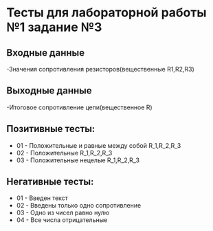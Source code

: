 # Тесты для лабораторной работы №1 задание №3

## Входные данные
-Значения сопротивления резисторов(вещественные R1,R2,R3)

## Выходные данные
-Итоговое сопротивление цепи(вещественное R)

## Позитивные тесты:
- 01 - Положительные и равные между собой R_1,R_2,R_3
- 02 -  Положительные R_1,R_2,R_3
- 03 -  Положительные нецелые R_1,R_2,R_3


## Негативные тесты:
- 01 - Введен текст
- 02 - Введены только одно сопротивление
- 03 - Одно из чисел равно нулю
- 04 - Все числа отрицательные